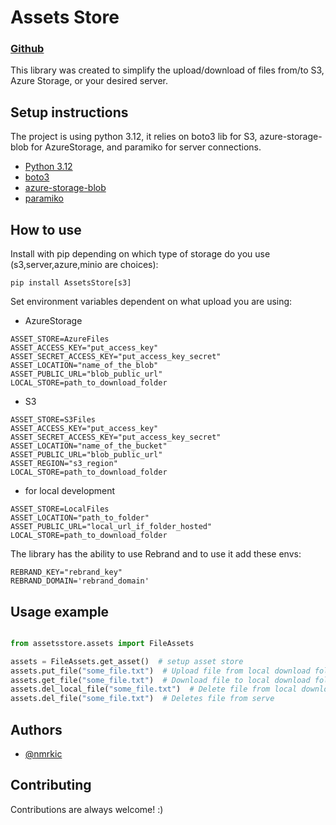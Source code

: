 # Assets Store
### [**Github**](https://github.com/nmrkic/AssetsStore)

This library was created to simplify the upload/download of files from/to S3, Azure Storage, or your desired server.

## Setup instructions

The project is using python 3.12, it relies on boto3 lib for S3, azure-storage-blob for AzureStorage, and paramiko for server connections.


- [Python 3.12](python.org/downloads/)
- [boto3](https://boto3.amazonaws.com/v1/documentation/api/latest/index.html)
- [azure-storage-blob](https://pypi.org/project/azure-storage-blob/)
- [paramiko](https://www.paramiko.org/)


## How to use

Install with pip depending on which type of storage do you use (s3,server,azure,minio are choices):

``` pip install AssetsStore[s3] ```

Set environment variables dependent on what upload you are using:

- AzureStorage

```
ASSET_STORE=AzureFiles
ASSET_ACCESS_KEY="put_access_key"
ASSET_SECRET_ACCESS_KEY="put_access_key_secret"
ASSET_LOCATION="name_of_the_blob"
ASSET_PUBLIC_URL="blob_public_url"
LOCAL_STORE=path_to_download_folder
```

- S3

```
ASSET_STORE=S3Files
ASSET_ACCESS_KEY="put_access_key"
ASSET_SECRET_ACCESS_KEY="put_access_key_secret"
ASSET_LOCATION="name_of_the_bucket"
ASSET_PUBLIC_URL="blob_public_url"
ASSET_REGION="s3_region"
LOCAL_STORE=path_to_download_folder
```

- for local development

```
ASSET_STORE=LocalFiles
ASSET_LOCATION="path_to_folder"
ASSET_PUBLIC_URL="local_url_if_folder_hosted"
LOCAL_STORE=path_to_download_folder
```

The library has the ability to use Rebrand and to use it add these envs:

```
REBRAND_KEY="rebrand_key"
REBRAND_DOMAIN='rebrand_domain'
```

## Usage example

```python

from assetsstore.assets import FileAssets

assets = FileAssets.get_asset()  # setup asset store
assets.put_file("some_file.txt")  # Upload file from local download folder
assets.get_file("some_file.txt")  # Download file to local download folder
assets.del_local_file("some_file.txt")  # Delete file from local download folder
assets.del_file("some_file.txt")  # Deletes file from serve
```


## Authors

  

- [@nmrkic](https://github.com/nmrkic)

  
  

## Contributing

  

Contributions are always welcome! :)

